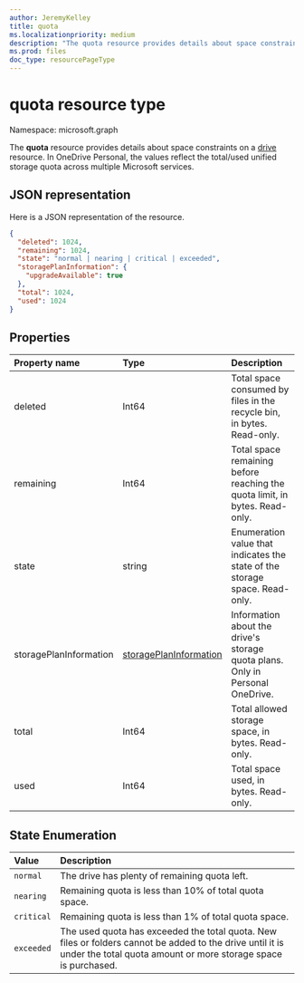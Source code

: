 ```yaml
---
author: JeremyKelley
title: quota
ms.localizationpriority: medium
description: "The quota resource provides details about space constraints on a drive resource."
ms.prod: files
doc_type: resourcePageType
---
```


# quota resource type

Namespace: microsoft.graph

The **quota** resource provides details about space constraints on a [drive](drive.md) resource. In OneDrive Personal, the values reflect the total/used unified storage quota across multiple Microsoft services.

## JSON representation

Here is a JSON representation of the resource.

<!-- {
  "blockType": "resource",
  "optionalProperties": [ ],
  "@odata.type": "microsoft.graph.quota"
}-->

```json
{
  "deleted": 1024,
  "remaining": 1024,
  "state": "normal | nearing | critical | exceeded",
  "storagePlanInformation": {
    "upgradeAvailable": true
  },
  "total": 1024,
  "used": 1024
}
```

## Properties

| Property name | Type   | Description                                                                 |
|:--------------|:-------|:----------------------------------------------------------------------------|
| deleted       | Int64  | Total space consumed by files in the recycle bin, in bytes. Read-only.      |
| remaining     | Int64  | Total space remaining before reaching the quota limit, in bytes. Read-only. |
| state         | string | Enumeration value that indicates the state of the storage space. Read-only. |
| storagePlanInformation  | [storagePlanInformation](storageplaninformation.md) | Information about the drive's storage quota plans. Only in Personal OneDrive.|
| total         | Int64  | Total allowed storage space, in bytes. Read-only.                           |
| used          | Int64  | Total space used, in bytes. Read-only.                                      |


## State Enumeration

| Value      | Description                                                                                                                                                                 |
|:-----------|:----------------------------------------------------------------------------------------------------------------------------------------------------------------------------|
| `normal`   | The drive has plenty of remaining quota left.                                                                                                                               |
| `nearing`  | Remaining quota is less than 10% of total quota space.                                                                                                                      |
| `critical` | Remaining quota is less than 1% of total quota space.                                                                                                                       |
| `exceeded` | The used quota has exceeded the total quota. New files or folders cannot be added to the drive until it is under the total quota amount or more storage space is purchased. |

<!-- {
  "type": "#page.annotation",
  "description": "The quota facet provides information about how much space the OneDrive has available.",
  "keywords": "quota,available,remaining,used",
  "section": "documentation",
  "suppressions": [
    "Warning: /api-reference/v1.0/resources/quota.md:
      Found potential enums in resource example that weren't defined in a table:(normal, nearing,critical,exceeded) are in resource, but () are in table"
  ],
  "tocPath": "Facets/Quota"
} -->

